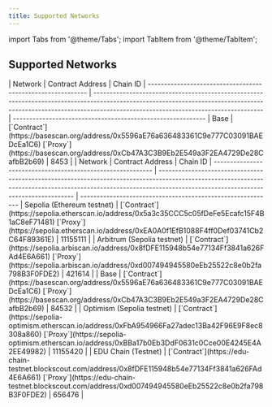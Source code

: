 ```yaml
---
title: Supported Networks
---
```


import Tabs from '@theme/Tabs';
import TabItem from '@theme/TabItem';

## Supported Networks

<Tabs groupId="networks">
<TabItem value="mainnet" label="Mainnet">
| Network                                                     | Contract Address                                                                                                                                                                                                             | Chain ID                                                     
| ----------------------------------------------------------- | ---------------------------------------------------------------------------------------------------------------------------------------------------------------------------------------------------------------- |  ----------------------------------------------------------- 
| Base | [`Contract`](https://basescan.org/address/0x5596aE76a636483361C9e777C03091BAEDcEa1C6) [`Proxy`](https://basescan.org/address/0xCb47A3C3B9Eb2E549a3F2EA4729De28CafbB2b69)                         | 8453 |
</TabItem>
<TabItem value="testnet" label="Testnet">
| Network                                                     | Contract Address                                                                                                                                                                                                             | Chain ID                                                     
| ----------------------------------------------------------- | ---------------------------------------------------------------------------------------------------------------------------------------------------------------------------------------------------------------- |  ----------------------------------------------------------- 
| Sepolia (Ethereum testnet) | [`Contract`](https://sepolia.etherscan.io/address/0x5a3c35CCC5c05fDeFe5Ecafc15F4B1aC8eF71481) [`Proxy`](https://sepolia.etherscan.io/address/0xEA0A0f1EfB1088F4ff0Def03741Cb2C64F89361E)                         | 11155111 |
| Arbitrum (Sepolia testnet) | [`Contract`](https://sepolia.arbiscan.io/address/0x8fDFE115948b54e77134Ff3841a626FAd4E6A661) [`Proxy`](https://sepolia.arbiscan.io/address/0xd007494945580eEb25522c8e0b2fa798B3F0FDE2)                           | 421614 |
| Base      | [`Contract`](https://basescan.org/address/0x5596aE76a636483361C9e777C03091BAEDcEa1C6) [`Proxy`](https://basescan.org/address/0xCb47A3C3B9Eb2E549a3F2EA4729De28CafbB2b69)                         | 84532 |
| Optimism (Sepolia testnet) | [`Contract`](https://sepolia-optimism.etherscan.io/address/0xFbA954966Fa27adec13Ba42F96E9F8ec8308a860) [`Proxy`](https://sepolia-optimism.etherscan.io/address/0xBBa17b0Eb3DdF0631c0Cce00E4245E4A2EE49982)       | 11155420 |
| EDU Chain (Testnet)        | [`Contract`](https://edu-chain-testnet.blockscout.com/address/0x8fDFE115948b54e77134Ff3841a626FAd4E6A661) [`Proxy`](https://edu-chain-testnet.blockscout.com/address/0xd007494945580eEb25522c8e0b2fa798B3F0FDE2) | 656476 |
</TabItem>
</Tabs>